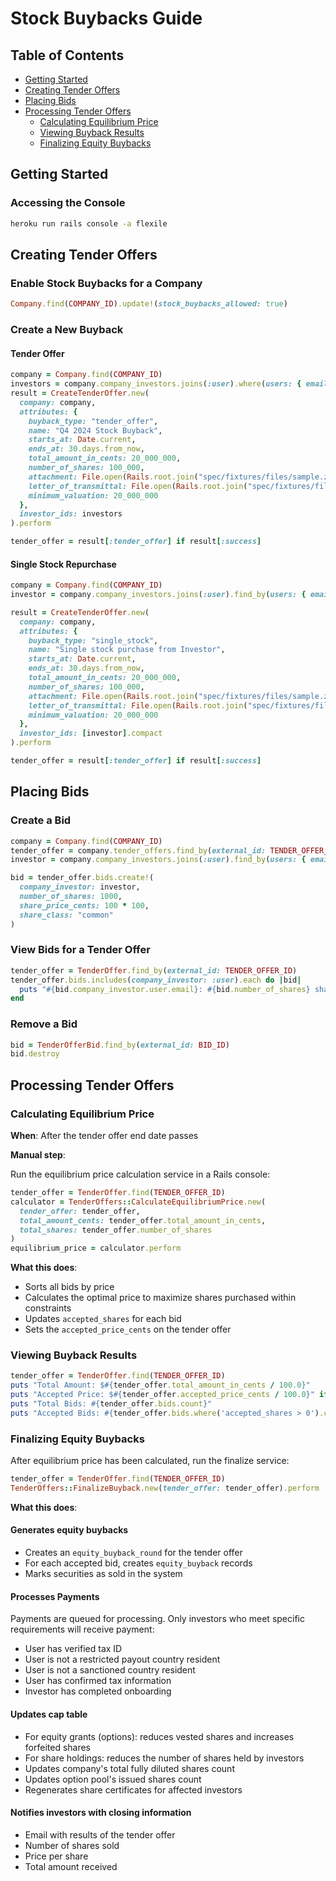 # Stock Buybacks Guide

## Table of Contents

- [Getting Started](#getting-started)
- [Creating Tender Offers](#creating-tender-offers)
- [Placing Bids](#placing-bids)
- [Processing Tender Offers](#processing-tender-offers)
  - [Calculating Equilibrium Price](#calculating-equilibrium-price)
  - [Viewing Buyback Results](#viewing-buyback-results)
  - [Finalizing Equity Buybacks](#finalizing-equity-buybacks)

## Getting Started

### Accessing the Console

```bash
heroku run rails console -a flexile
```

## Creating Tender Offers

### Enable Stock Buybacks for a Company

```ruby
Company.find(COMPANY_ID).update!(stock_buybacks_allowed: true)
```

### Create a New Buyback

#### Tender Offer

```ruby
company = Company.find(COMPANY_ID)
investors = company.company_investors.joins(:user).where(users: { email: [INVESTOR_EMAIL] }).pluck(:external_id)
result = CreateTenderOffer.new(
  company: company,
  attributes: {
    buyback_type: "tender_offer",
    name: "Q4 2024 Stock Buyback",
    starts_at: Date.current,
    ends_at: 30.days.from_now,
    total_amount_in_cents: 20_000_000,
    number_of_shares: 100_000,
    attachment: File.open(Rails.root.join("spec/fixtures/files/sample.zip")),
    letter_of_transmittal: File.open(Rails.root.join("spec/fixtures/files/sample.pdf")),
    minimum_valuation: 20_000_000
  },
  investor_ids: investors
).perform

tender_offer = result[:tender_offer] if result[:success]
```

#### Single Stock Repurchase

```ruby
company = Company.find(COMPANY_ID)
investor = company.company_investors.joins(:user).find_by(users: { email: INVESTOR_EMAIL })&.external_id

result = CreateTenderOffer.new(
  company: company,
  attributes: {
    buyback_type: "single_stock",
    name: "Single stock purchase from Investor",
    starts_at: Date.current,
    ends_at: 30.days.from_now,
    total_amount_in_cents: 20_000_000,
    number_of_shares: 100_000,
    attachment: File.open(Rails.root.join("spec/fixtures/files/sample.zip")),
    letter_of_transmittal: File.open(Rails.root.join("spec/fixtures/files/sample.pdf")),
    minimum_valuation: 20_000_000
  },
  investor_ids: [investor].compact
).perform

tender_offer = result[:tender_offer] if result[:success]
```

## Placing Bids

### Create a Bid

```ruby
company = Company.find(COMPANY_ID)
tender_offer = company.tender_offers.find_by(external_id: TENDER_OFFER_ID)
investor = company.company_investors.joins(:user).find_by(users: { email: INVESTOR_EMAIL })

bid = tender_offer.bids.create!(
  company_investor: investor,
  number_of_shares: 1000,
  share_price_cents: 100 * 100,
  share_class: "common"
)
```

### View Bids for a Tender Offer

```ruby
tender_offer = TenderOffer.find_by(external_id: TENDER_OFFER_ID)
tender_offer.bids.includes(company_investor: :user).each do |bid|
  puts "#{bid.company_investor.user.email}: #{bid.number_of_shares} shares at $#{bid.share_price_cents / 100.0}"
end
```

### Remove a Bid

```ruby
bid = TenderOfferBid.find_by(external_id: BID_ID)
bid.destroy
```

## Processing Tender Offers

### Calculating Equilibrium Price

**When**: After the tender offer end date passes

**Manual step**:

Run the equilibrium price calculation service in a Rails console:

```ruby
tender_offer = TenderOffer.find(TENDER_OFFER_ID)
calculator = TenderOffers::CalculateEquilibriumPrice.new(
  tender_offer: tender_offer,
  total_amount_cents: tender_offer.total_amount_in_cents,
  total_shares: tender_offer.number_of_shares
)
equilibrium_price = calculator.perform
```

**What this does**:

- Sorts all bids by price
- Calculates the optimal price to maximize shares purchased within constraints
- Updates `accepted_shares` for each bid
- Sets the `accepted_price_cents` on the tender offer

### Viewing Buyback Results

```ruby
tender_offer = TenderOffer.find(TENDER_OFFER_ID)
puts "Total Amount: $#{tender_offer.total_amount_in_cents / 100.0}"
puts "Accepted Price: $#{tender_offer.accepted_price_cents / 100.0}" if tender_offer.accepted_price_cents
puts "Total Bids: #{tender_offer.bids.count}"
puts "Accepted Bids: #{tender_offer.bids.where('accepted_shares > 0').count}"
```

### Finalizing Equity Buybacks

After equilibrium price has been calculated, run the finalize service:

```ruby
tender_offer = TenderOffer.find(TENDER_OFFER_ID)
TenderOffers::FinalizeBuyback.new(tender_offer: tender_offer).perform
```

**What this does**:

#### Generates equity buybacks

- Creates an `equity_buyback_round` for the tender offer
- For each accepted bid, creates `equity_buyback` records
- Marks securities as sold in the system

#### Processes Payments

Payments are queued for processing. Only investors who meet specific requirements will receive payment:

- User has verified tax ID
- User is not a restricted payout country resident
- User is not a sanctioned country resident
- User has confirmed tax information
- Investor has completed onboarding

#### Updates cap table

- For equity grants (options): reduces vested shares and increases forfeited shares
- For share holdings: reduces the number of shares held by investors
- Updates company's total fully diluted shares count
- Updates option pool's issued shares count
- Regenerates share certificates for affected investors

#### Notifies investors with closing information

- Email with results of the tender offer
- Number of shares sold
- Price per share
- Total amount received
